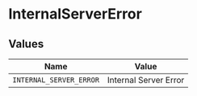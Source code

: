 # InternalServerError


## Values

| Name                    | Value                   |
| ----------------------- | ----------------------- |
| `INTERNAL_SERVER_ERROR` | Internal Server Error   |